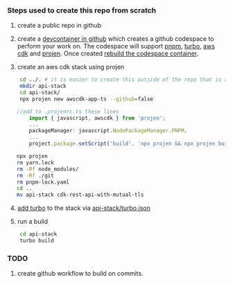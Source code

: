 ### Steps used to create this repo from scratch
1) create a public repo in github

2) create a [devcontainer in github](https://docs.github.com/en/codespaces/setting-up-your-project-for-codespaces/adding-a-dev-container-configuration/introduction-to-dev-containers#using-a-predefined-dev-container-configuration) which creates a github codespace to perform your work on.  The codespace will support [pnpm](https://pnpm.io/), [turbo](https://turbo.build/), [aws cdk](https://aws.amazon.com/cdk/) and [projen](https://github.com/projen/projen). Once created [rebuild the codespace container](https://docs.github.com/en/codespaces/setting-up-your-project-for-codespaces/adding-a-dev-container-configuration/introduction-to-dev-containers#applying-configuration-changes-to-a-codespace).

3) create an aws cdk stack using projen
```bash
    cd ../. # it is easier to create this outside of the repo that is already associated with git, and then copy the folder back into the repo.
    mkdir api-stack
    cd api-stack/
    npx projen new awscdk-app-ts --github=false
 ```

 ```typescript   
    //add to .projenrc.ts these lines
        import { javascript, awscdk } from 'projen';
        ...
        packageManager: javascript.NodePackageManager.PNPM,
        ...
        project.package.setScript('build', 'npx projen && npx projen build');
 ```
 ```bash       
    npx projen
    rm yarn.lock
    rm -Rf node_modules/
    rm -Rf ./git
    rm pnpm-lock.yaml
    cd ..
    mv api-stack cdk-rest-api-with-mutual-tls
```

4) [add turbo](https://turbo.build/repo/docs/getting-started/add-to-project) to the stack via [api-stack/turbo.json](api-stack/turbo.json)

5) run a build 
```bash
    cd api-stack
    turbo build
```

### TODO
1) create github workflow to build on commits.
